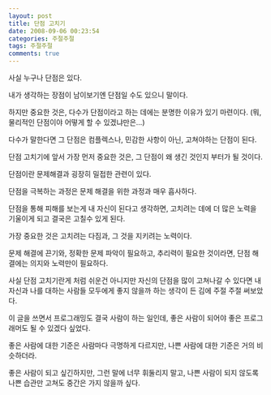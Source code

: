 ```yaml
---
layout: post
title: 단점 고치기
date: 2008-09-06 00:23:54
categories: 주절주절
tags: 주절주절
comments: true
---
```

사실 누구나 단점은 있다.

내가 생각하는 장점이 남이보기엔 단점일 수도 있으니 말이다.

하지만 중요한 것은, 다수가 단점이라고 하는 데에는 분명한 이유가 있기 마련이다. (뭐, 물리적인 단점이야 어떻게 할 수 있겠냐만은...)

다수가 말한다면 그 단점은 컴플렉스나, 민감한 사항이 아닌, 고쳐야하는 단점이 된다.

단점 고치기에 앞서 가장 먼저 중요한 것은, 그 단점이 왜 생긴 것인지 부터가 될 것이다.


단점이란 문제해결과 굉장히 밀접한 관련이 있다.

단점을 극복하는 과정은 문제 해결을 위한 과정과 매우 흡사하다.

단점을 통해 피해를 보는게 내 자신이 된다고 생각하면, 고치려는 데에 더 많은 노력을 기울이게 되고 결국은 고칠수 있게 된다.

가장 중요한 것은 고치려는 다짐과, 그 것을 지키려는 노력이다.


문제 해결에 끈기와, 정확한 문제 파악이 필요하고, 추리력이 필요한 것이라면, 단점 해결에는 의지와 노력만이 필요하다.


사실 단점 고치기란게 처럼 쉬운건 아니지만 자신의 단점을 많이 고쳐나갈 수 있다면 내 자신과 나를 대하는 사람들 모두에게 좋지 않을까 하는 생각이 든 김에 주절 주절 써보았다. 


이 글을 쓰면서 프로그래밍도 결국 사람이 하는 일인데, 좋은 사람이 되어야 좋은 프로그래머도 될 수 있겠다 싶었다.

좋은 사람에 대한 기준은 사람마다 극명하게 다르지만, 나쁜 사람에 대한 기준은 거의 비슷하더라.

좋은 사람이 되고 싶긴하지만, 그런 말에 너무 휘둘리지 말고, 나쁜 사람이 되지 않도록 나쁜 습관만 고쳐도 중간은 가지 않을까 싶다.